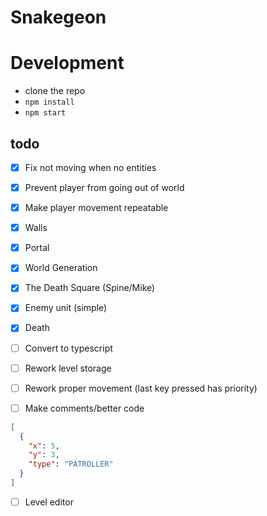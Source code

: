 # Snakegeon

# Development

- clone the repo
- `npm install`
- `npm start`

## todo

- [x] Fix not moving when no entities

- [x] Prevent player from going out of world
- [x] Make player movement repeatable
- [x] Walls
- [x] Portal
- [x] World Generation
- [x] The Death Square (Spine/Mike)
- [x] Enemy unit (simple)
- [x] Death
- [ ] Convert to typescript
- [ ] Rework level storage
- [ ] Rework proper movement (last key pressed has priority)
- [ ] Make comments/better code

```json
[
  {
    "x": 5,
    "y": 3,
    "type": "PATROLLER"
  }
]
```

- [ ] Level editor
